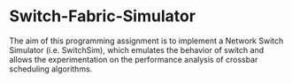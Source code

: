 # Switch-Fabric-Simulator
The aim of this programming assignment is to implement a Network Switch Simulator (i.e. SwitchSim), which emulates the behavior of switch and allows the experimentation on the performance analysis of crossbar scheduling algorithms.
